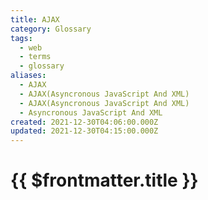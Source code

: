 ```yaml
---
title: AJAX
category: Glossary
tags:
  - web
  - terms
  - glossary
aliases:
  - AJAX
  - AJAX(Asyncronous JavaScript And XML)
  - AJAX(Asyncronous JavaScript And XML)
  - Asyncronous JavaScript And XML
created: 2021-12-30T04:06:00.000Z
updated: 2021-12-30T04:15:00.000Z
---
```


# {{ $frontmatter.title }}
